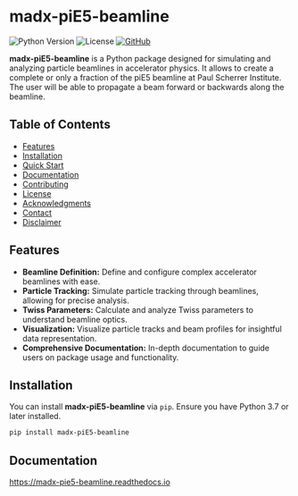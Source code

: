 # madx-piE5-beamline

![Python Version](https://img.shields.io/badge/python-3.7%2B-blue)
![License]([https://img.shields.io/badge/license-GNU](https://img.shields.io/badge/License-GNU%20GPL-blue))
[![GitHub](https://img.shields.io/github/stars/LucaBiasia/madx-piE5-beamline?style=social)]([https://github.com/LucaBiasia/madx-piE5-beamline])

**madx-piE5-beamline** is a Python package designed for simulating and analyzing particle beamlines in accelerator physics. It allows to create a complete or only a fraction of the piE5 beamline at Paul Scherrer Institute. The user will be able to propagate a beam forward or backwards along the beamline.

## Table of Contents

- [Features](#features)
- [Installation](#installation)
- [Quick Start](#quick-start)
- [Documentation](#documentation)
- [Contributing](#contributing)
- [License](#license)
- [Acknowledgments](#acknowledgments)
- [Contact](#contact)
- [Disclaimer](#disclaimer)

## Features

- **Beamline Definition:** Define and configure complex accelerator beamlines with ease.
- **Particle Tracking:** Simulate particle tracking through beamlines, allowing for precise analysis.
- **Twiss Parameters:** Calculate and analyze Twiss parameters to understand beamline optics.
- **Visualization:** Visualize particle tracks and beam profiles for insightful data representation.
- **Comprehensive Documentation:** In-depth documentation to guide users on package usage and functionality.

## Installation

You can install **madx-piE5-beamline** via `pip`. Ensure you have Python 3.7 or later installed.

```bash
pip install madx-piE5-beamline
```

## Documentation
https://madx-pie5-beamline.readthedocs.io
